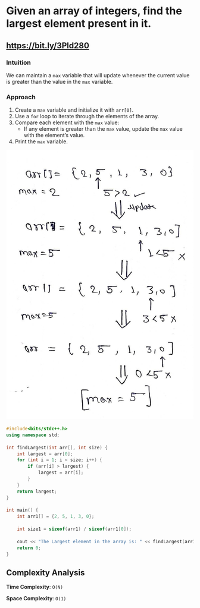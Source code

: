 # Given an array of integers, find the largest element present in it.

## https://bit.ly/3Pld280

### Intuition
We can maintain a `max` variable that will update whenever the current value is greater than the value in the `max` variable.

### Approach
1. Create a `max` variable and initialize it with `arr[0]`.
2. Use a `for` loop to iterate through the elements of the array.
3. Compare each element with the `max` value:
   - If any element is greater than the `max` value, update the `max` value with the element’s value.
4. Print the `max` variable.

![Finding the Maximum Value](../Images/Arrays/1.1.jpg)


```cpp
#include<bits/stdc++.h>
using namespace std;

int findLargest(int arr[], int size) {
    int largest = arr[0];
    for (int i = 1; i < size; i++) {
        if (arr[i] > largest) {
            largest = arr[i];
        }
    }
    return largest;
}

int main() {
    int arr1[] = {2, 5, 1, 3, 0};

    int size1 = sizeof(arr1) / sizeof(arr1[0]);

    cout << "The Largest element in the array is: " << findLargest(arr1, size1) << endl;
    return 0;
}
```
## Complexity Analysis

**Time Complexity**: `O(N)`

**Space Complexity**: `O(1)`
